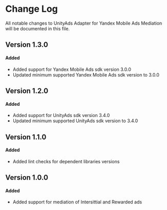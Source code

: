 # Change Log
All notable changes to UnityAds Adapter for Yandex Mobile Ads Mediation will be documented in this file.

## Version 1.3.0

#### Added
* Added support for Yandex Mobile Ads sdk version 3.0.0
* Updated minimum supported Yandex Mobile Ads sdk version to 3.0.0

## Version 1.2.0

#### Added
* Added support for UnityAds sdk version 3.4.0
* Updated minimum supported UnityAds sdk version to 3.4.0

## Version 1.1.0

#### Added
* Added lint checks for dependent libraries versions

## Version 1.0.0

#### Added
* Added support for mediation of Intersittial and Rewarded ads 
